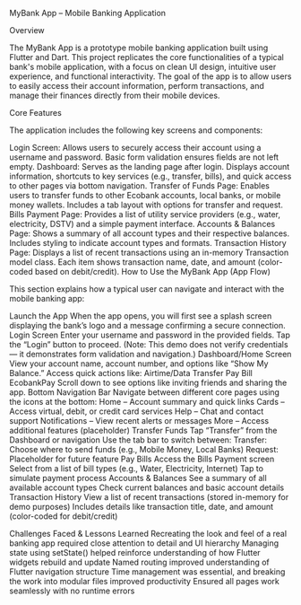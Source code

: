 MyBank App – Mobile Banking Application

Overview

The MyBank App is a prototype mobile banking application built using Flutter and Dart. This project replicates the core functionalities of a typical bank's mobile application, with a focus on clean UI design, intuitive user experience, and functional interactivity. The goal of the app is to allow users to easily access their account information, perform transactions, and manage their finances directly from their mobile devices.

Core Features

The application includes the following key screens and components:

Login Screen:
Allows users to securely access their account using a username and password. Basic form validation ensures fields are not left empty.
Dashboard:
Serves as the landing page after login. Displays account information, shortcuts to key services (e.g., transfer, bills), and quick access to other pages via bottom navigation.
Transfer of Funds Page:
Enables users to transfer funds to other Ecobank accounts, local banks, or mobile money wallets. Includes a tab layout with options for transfer and request.
Bills Payment Page:
Provides a list of utility service providers (e.g., water, electricity, DSTV) and a simple payment interface.
Accounts & Balances Page:
Shows a summary of all account types and their respective balances. Includes styling to indicate account types and formats.
Transaction History Page:
Displays a list of recent transactions using an in-memory Transaction model class. Each item shows transaction name, date, and amount (color-coded based on debit/credit).
How to Use the MyBank App (App Flow)

This section explains how a typical user can navigate and interact with the mobile banking app:

Launch the App
When the app opens, you will first see a splash screen displaying the bank’s logo and a message confirming a secure connection.
Login Screen
Enter your username and password in the provided fields.
Tap the “Login” button to proceed.
(Note: This demo does not verify credentials — it demonstrates form validation and navigation.)
Dashboard/Home Screen
View your account name, account number, and options like “Show My Balance.”
Access quick actions like:
Airtime/Data
Transfer
Pay Bill
EcobankPay
Scroll down to see options like inviting friends and sharing the app.
Bottom Navigation Bar
Navigate between different core pages using the icons at the bottom:
Home – Account summary and quick links
Cards – Access virtual, debit, or credit card services
Help – Chat and contact support
Notifications – View recent alerts or messages
More – Access additional features (placeholder)
Transfer Funds
Tap “Transfer” from the Dashboard or navigation
Use the tab bar to switch between:
Transfer: Choose where to send funds (e.g., Mobile Money, Local Banks)
Request: Placeholder for future feature
Pay Bills
Access the Bills Payment screen
Select from a list of bill types (e.g., Water, Electricity, Internet)
Tap to simulate payment process
Accounts & Balances
See a summary of all available account types
Check current balances and basic account details
Transaction History
View a list of recent transactions (stored in-memory for demo purposes)
Includes details like transaction title, date, and amount (color-coded for debit/credit)


Challenges Faced & Lessons Learned
Recreating the look and feel of a real banking app required close attention to detail and UI hierarchy
Managing state using setState() helped reinforce understanding of how Flutter widgets rebuild and update
Named routing improved understanding of Flutter navigation structure
Time management was essential, and breaking the work into modular files improved productivity
Ensured all pages work seamlessly with no runtime errors
